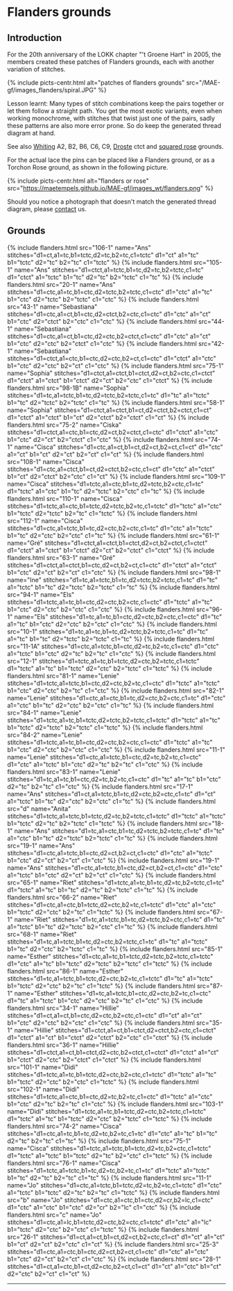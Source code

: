 # Flanders grounds

## Introduction

For the 20th anniversary of the LOKK chapter "'t Groene Hart" in 2005, the members
created these patches of Flanders grounds, each with another variation of stitches.

{% include picts-centr.html alt="patches of flanders grounds" src="/MAE-gf/images_flanders/spiral.JPG" %}

Lesson learnt: Many types of stitch combinations keep the pairs together or let them follow a straight path.
You get the most exotic variants, even when working monochrome, with stitches that twist just one of the pairs,
sadly these patterns are also more error prone. So do keep the generated thread diagram at hand. 

See also [Whiting] A2, B2, B6, C6, C9, [Droste] ctct and [squared rose] grounds.

[Whiting]: https://d-bl.github.io/GroundForge/help/Whiting-Index
[Droste]: https://d-bl.github.io/GroundForge/help/Droste-effect#stitches
[squared rose]: https://maetempels.github.io/MAE-gf/docs/misca#rose-ground-in-a-square

For the actual lace the pins can be placed like a Flanders ground, or as a Torchon Rose ground, as shown in the following picture.

{% include picts-centr.html
     alt="flanders or rose"
     src="https://maetempels.github.io/MAE-gf/images_wt/flanders.png"
%}   

Should you notice a photograph that doesn't match the generated thread diagram, please [contact](about-us#write-us) us.

## Grounds
{% include flanders.html src="106-1" name="Ans" stitches="d1=ct,a1=tc,b1=tctc,d2=tc,b2=tc,c1=tctc" d1="ct" a1="tc" b1="tctc" d2="tc" b2="tc" c1="tctc" %}
{% include flanders.html src="105-1" name="Ans" stitches="d1=ctct,a1=tctc,b1=tc,d2=tc,b2=tctc,c1=tc" d1="ctct" a1="tctc" b1="tc" d2="tc" b2="tctc" c1="tc" %}
{% include flanders.html src="20-1" name="Ans" stitches="d1=ctc,a1=tc,b1=ctc,d2=tctc,b2=tctc,c1=ctc" d1="ctc" a1="tc" b1="ctc" d2="tctc" b2="tctc" c1="ctc" %}
{% include flanders.html src="43-1" name="Sebastiana" stitches="d1=ctc,a1=ct,b1=ctc,d2=ctct,b2=ctc,c1=ctc" d1="ctc" a1="ct" b1="ctc" d2="ctct" b2="ctc" c1="ctc" %}
{% include flanders.html src="44-1" name="Sebastiana" stitches="d1=ctc,a1=ct,b1=ctc,d2=ctc,b2=ctct,c1=ctc" d1="ctc" a1="ct" b1="ctc" d2="ctc" b2="ctct" c1="ctc" %}
{% include flanders.html src="42-1" name="Sebastiana" stitches="d1=ctct,a1=ctc,b1=ctc,d2=ctc,b2=ct,c1=ctc" d1="ctct" a1="ctc" b1="ctc" d2="ctc" b2="ct" c1="ctc" %}
{% include flanders.html src="75-1" name="Sophia" stitches="d1=ctct,a1=ctct,b1=ctct,d2=ct,b2=ctc,c1=ctct" d1="ctct" a1="ctct" b1="ctct" d2="ct" b2="ctc" c1="ctct" %}
{% include flanders.html src="98-1B" name="Sophia" stitches="d1=tc,a1=tctc,b1=tc,d2=tctc,b2=tctc,c1=tc" d1="tc" a1="tctc" b1="tc" d2="tctc" b2="tctc" c1="tc" %}
{% include flanders.html src="58-1" name="Sophia" stitches="d1=ctct,a1=ctct,b1=ct,d2=ctct,b2=ctct,c1=ct" d1="ctct" a1="ctct" b1="ct" d2="ctct" b2="ctct" c1="ct" %}
{% include flanders.html src="75-2" name="Ciska" stitches="d1=ctct,a1=ctc,b1=ctc,d2=ct,b2=ctct,c1=ctc" d1="ctct" a1="ctc" b1="ctc" d2="ct" b2="ctct" c1="ctc" %}
{% include flanders.html src="74-1" name="Cisca" stitches="d1=ctc,a1=ct,b1=ct,d2=ct,b2=ct,c1=ct" d1="ctc" a1="ct" b1="ct" d2="ct" b2="ct" c1="ct" %}
{% include flanders.html src="108-1" name="Cisca" stitches="d1=ctc,a1=ctct,b1=ct,d2=ctct,b2=ctc,c1=ct" d1="ctc" a1="ctct" b1="ct" d2="ctct" b2="ctc" c1="ct" %}
{% include flanders.html src="109-1" name="Cisca" stitches="d1=tctc,a1=ctc,b1=tc,d2=tctc,b2=ctc,c1=tc" d1="tctc" a1="ctc" b1="tc" d2="tctc" b2="ctc" c1="tc" %}
{% include flanders.html src="110-1" name="Cisca" stitches="d1=tctc,a1=ctc,b1=tctc,d2=tctc,b2=tc,c1=tctc" d1="tctc" a1="ctc" b1="tctc" d2="tctc" b2="tc" c1="tctc" %}
{% include flanders.html src="112-1" name="Cisca" stitches="d1=ctc,a1=tctc,b1=tc,d2=ctc,b2=ctc,c1=tc" d1="ctc" a1="tctc" b1="tc" d2="ctc" b2="ctc" c1="tc" %}
{% include flanders.html src="61-1" name="Gr&eacute;" stitches="d1=ctct,a1=ctct,b1=ctct,d2=ct,b2=ctct,c1=ctct" d1="ctct" a1="ctct" b1="ctct" d2="ct" b2="ctct" c1="ctct" %}
{% include flanders.html src="63-1" name="Gr&eacute;" stitches="d1=ctct,a1=ctct,b1=ctc,d2=ct,b2=ct,c1=ctc" d1="ctct" a1="ctct" b1="ctc" d2="ct" b2="ct" c1="ctc" %}
{% include flanders.html src="98-1" name="Ine" stitches="d1=tc,a1=tctc,b1=tc,d2=tctc,b2=tctc,c1=tc" d1="tc" a1="tctc" b1="tc" d2="tctc" b2="tctc" c1="tc" %}
{% include flanders.html src="94-1" name="Els" stitches="d1=tctc,a1=tc,b1=ctc,d2=ctc,b2=ctc,c1=ctc" d1="tctc" a1="tc" b1="ctc" d2="ctc" b2="ctc" c1="ctc" %}
{% include flanders.html src="96-1" name="Els" stitches="d1=tc,a1=tc,b1=ctc,d2=ctc,b2=ctc,c1=ctc" d1="tc" a1="tc" b1="ctc" d2="ctc" b2="ctc" c1="ctc" %}
{% include flanders.html src="10-1" stitches="d1=tc,a1=tc,b1=tc,d2=tctc,b2=tctc,c1=tc" d1="tc" a1="tc" b1="tc" d2="tctc" b2="tctc" c1="tc" %}
{% include flanders.html src="11-1A" stitches="d1=ctc,a1=tctc,b1=ctc,d2=tc,b2=tc,c1=ctc" d1="ctc" a1="tctc" b1="ctc" d2="tc" b2="tc" c1="ctc" %}
{% include flanders.html src="12-1" stitches="d1=tctc,a1=tc,b1=tctc,d2=ctc,b2=tctc,c1=tctc" d1="tctc" a1="tc" b1="tctc" d2="ctc" b2="tctc" c1="tctc" %}
{% include flanders.html src="81-1" name="Lenie" stitches="d1=tctc,a1=tctc,b1=ctc,d2=ctc,b2=tc,c1=ctc" d1="tctc" a1="tctc" b1="ctc" d2="ctc" b2="tc" c1="ctc" %}
{% include flanders.html src="82-1" name="Lenie" stitches="d1=ctc,a1=ctc,b1=tc,d2=ctc,b2=ctc,c1=tc" d1="ctc" a1="ctc" b1="tc" d2="ctc" b2="ctc" c1="tc" %}
{% include flanders.html src="84-1" name="Lenie" stitches="d1=tctc,a1=tc,b1=tctc,d2=tctc,b2=tctc,c1=tctc" d1="tctc" a1="tc" b1="tctc" d2="tctc" b2="tctc" c1="tctc" %}
{% include flanders.html src="84-2" name="Lenie" stitches="d1=tctc,a1=tc,b1=ctc,d2=ctc,b2=ctc,c1=ctc" d1="tctc" a1="tc" b1="ctc" d2="ctc" b2="ctc" c1="ctc" %}
{% include flanders.html src="11-1" name="Lenie" stitches="d1=ctc,a1=tctc,b1=ctc,d2=tc,b2=tc,c1=ctc" d1="ctc" a1="tctc" b1="ctc" d2="tc" b2="tc" c1="ctc" %}
{% include flanders.html src="83-1" name="Lenie" stitches="d1=tc,a1=tc,b1=ctc,d2=tc,b2=tc,c1=ctc" d1="tc" a1="tc" b1="ctc" d2="tc" b2="tc" c1="ctc" %}
{% include flanders.html src="17-1" name="Ans" stitches="d1=ct,a1=tctc,b1=tc,d2=ctc,b2=ctc,c1=tc" d1="ct" a1="tctc" b1="tc" d2="ctc" b2="ctc" c1="tc" %}
{% include flanders.html src="d" name="Anita" stitches="d1=tctc,a1=tctc,b1=tctc,d2=tc,b2=tctc,c1=tctc" d1="tctc" a1="tctc" b1="tctc" d2="tc" b2="tctc" c1="tctc" %}
{% include flanders.html src="18-1" name="Ans" stitches="d1=tc,a1=ctc,b1=tc,d2=tctc,b2=tctc,c1=tc" d1="tc" a1="ctc" b1="tc" d2="tctc" b2="tctc" c1="tc" %}
{% include flanders.html src="19-1" name="Ans" stitches="d1=ctc,a1=tctc,b1=ctc,d2=ct,b2=ct,c1=ctc" d1="ctc" a1="tctc" b1="ctc" d2="ct" b2="ct" c1="ctc" %}
{% include flanders.html src="19-1" name="Ans" stitches="d1=ctc,a1=tctc,b1=ctc,d2=ct,b2=ct,c1=ctc" d1="ctc" a1="tctc" b1="ctc" d2="ct" b2="ct" c1="ctc" %}
{% include flanders.html src="65-1" name="Riet" stitches="d1=tctc,a1=tc,b1=tc,d2=tc,b2=tctc,c1=tc" d1="tctc" a1="tc" b1="tc" d2="tc" b2="tctc" c1="tc" %}
{% include flanders.html src="66-2" name="Riet" stitches="d1=ctc,a1=ctc,b1=tctc,d2=ctc,b2=tc,c1=tctc" d1="ctc" a1="ctc" b1="tctc" d2="ctc" b2="tc" c1="tctc" %}
{% include flanders.html src="67-1" name="Riet" stitches="d1=tc,a1=tctc,b1=tc,d2=tctc,b2=ctc,c1=tc" d1="tc" a1="tctc" b1="tc" d2="tctc" b2="ctc" c1="tc" %}
{% include flanders.html src="68-1" name="Riet" stitches="d1=tc,a1=tctc,b1=tc,d2=ctc,b2=tctc,c1=tc" d1="tc" a1="tctc" b1="tc" d2="ctc" b2="tctc" c1="tc" %}
{% include flanders.html src="85-1" name="Esther" stitches="d1=ctc,a1=tc,b1=tctc,d2=tctc,b2=tctc,c1=tctc" d1="ctc" a1="tc" b1="tctc" d2="tctc" b2="tctc" c1="tctc" %}
{% include flanders.html src="86-1" name="Esther" stitches="d1=tc,a1=tctc,b1=tctc,d2=ctc,b2=tc,c1=tctc" d1="tc" a1="tctc" b1="tctc" d2="ctc" b2="tc" c1="tctc" %}
{% include flanders.html src="87-1" name="Esther" stitches="d1=tc,a1=tctc,b1=ctc,d2=ctc,b2=tc,c1=ctc" d1="tc" a1="tctc" b1="ctc" d2="ctc" b2="tc" c1="ctc" %}
{% include flanders.html src="34-1" name="Hillie" stitches="d1=ct,a1=ct,b1=ctc,d2=ctc,b2=ctc,c1=ctc" d1="ct" a1="ct" b1="ctc" d2="ctc" b2="ctc" c1="ctc" %}
{% include flanders.html src="35-1" name="Hillie" stitches="d1=ctct,a1=ct,b1=ctct,d2=ctct,b2=ctc,c1=ctct" d1="ctct" a1="ct" b1="ctct" d2="ctct" b2="ctc" c1="ctct" %}
{% include flanders.html src="36-1" name="Hillie" stitches="d1=ctct,a1=ct,b1=ctct,d2=ctc,b2=ctct,c1=ctct" d1="ctct" a1="ct" b1="ctct" d2="ctc" b2="ctct" c1="ctct" %}
{% include flanders.html src="101-1" name="Didi" stitches="d1=tctc,a1=tc,b1=tctc,d2=ctc,b2=ctc,c1=tctc" d1="tctc" a1="tc" b1="tctc" d2="ctc" b2="ctc" c1="tctc" %}
{% include flanders.html src="102-1" name="Didi" stitches="d1=tctc,a1=ctc,b1=ctc,d2=tc,b2=tc,c1=ctc" d1="tctc" a1="ctc" b1="ctc" d2="tc" b2="tc" c1="ctc" %}
{% include flanders.html src="103-1" name="Didi" stitches="d1=tctc,a1=tc,b1=tctc,d2=ctc,b2=tctc,c1=tctc" d1="tctc" a1="tc" b1="tctc" d2="ctc" b2="tctc" c1="tctc" %}
{% include flanders.html src="74-2" name="Cisca" stitches="d1=ctc,a1=tc,b1=tc,d2=tc,b2=tc,c1=tc" d1="ctc" a1="tc" b1="tc" d2="tc" b2="tc" c1="tc" %}
{% include flanders.html src="75-1" name="Cisca" stitches="d1=tctc,a1=tctc,b1=tctc,d2=tc,b2=ctc,c1=tctc" d1="tctc" a1="tctc" b1="tctc" d2="tc" b2="ctc" c1="tctc" %}
{% include flanders.html src="76-1" name="Cisca" stitches="d1=tctc,a1=tctc,b1=tc,d2=tc,b2=tc,c1=tc" d1="tctc" a1="tctc" b1="tc" d2="tc" b2="tc" c1="tc" %}
{% include flanders.html src="11-1" name="Jo" stitches="d1=ctc,a1=tctc,b1=tctc,d2=tc,b2=tc,c1=tctc" d1="ctc" a1="tctc" b1="tctc" d2="tc" b2="tc" c1="tctc" %}
{% include flanders.html src="b" name="Jo" stitches="d1=ctc,a1=ctc,b1=ctc,d2=cr,b2=lc,c1=ctc" d1="ctc" a1="ctc" b1="ctc" d2="cr" b2="lc" c1="ctc" %}
{% include flanders.html src="c" name="Jo" stitches="d1=ctc,a1=lc,b1=tctc,d2=ctc,b2=ctc,c1=tctc" d1="ctc" a1="lc" b1="tctc" d2="ctc" b2="ctc" c1="tctc" %}
{% include flanders.html src="26-1" stitches="d1=ct,a1=ct,b1=ct,d2=ct,b2=ctc,c1=ct" d1="ct" a1="ct" b1="ct" d2="ct" b2="ctc" c1="ct" %}
{% include flanders.html src="25-3" stitches="d1=ctc,a1=ctc,b1=ctc,d2=ct,b2=ct,c1=ctc" d1="ctc" a1="ctc" b1="ctc" d2="ct" b2="ct" c1="ctc" %}
{% include flanders.html src="28-1" stitches="d1=ct,a1=ctc,b1=ct,d2=ctc,b2=ct,c1=ct" d1="ct" a1="ctc" b1="ct" d2="ctc" b2="ct" c1="ct" %}

***

[pic-flan-rose]: https://maetempels.github.io/MAE-gf/images_wt/flanders.png

